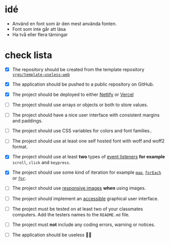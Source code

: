 # idé
- Använd en font som är den mest använda fonten.
- Font som inte går att läsa
- Ha två eller flera tärningar

# check lista
- [x] The repository should be created from the template repository [`yrgo/template-useless-web`](https://github.com/yrgo/template-the-useless-web)

- [x] The application should be pushed to a public repository on GitHub.

- [x] The project should be deployed to either [Netlify](https://www.netlify.com/) or [Vercel](https://vercel.com/)

- [ ] The project should use arrays or objects or both to store values.

- [ ] The project should have a nice user interface with consistent margins and paddings.

- [ ] The project should use CSS variables for colors and font families..

- [ ] The project should use at least one self hosted font with woff and woff2 format.

- [x] The project should use at least **two** types of [event listeners](https://developer.mozilla.org/en-US/docs/Web/Events) **for example** `scroll`, `click` and `keypress`.

- [x] The project should use some kind of iteration for example [`map`](https://developer.mozilla.org/en-US/docs/Web/JavaScript/Reference/Global_Objects/Array/map), [`forEach`](https://developer.mozilla.org/en-US/docs/Web/JavaScript/Reference/Global_Objects/Array/forEach) or [`for`](https://developer.mozilla.org/sv-SE/docs/Web/JavaScript/Guide/Loops_and_iteration).

- [ ] The project should use [responsive images](https://developer.mozilla.org/en-US/docs/Learn/HTML/Multimedia_and_embedding/Responsive_images) **when** using images.

- [ ] The project should implement an [accessible](https://www.a11yproject.com/checklist/) graphical user interface.

- [ ] The project must be tested on at least two of your classmates computers. Add the testers names to the `README.md` file.

- [ ] The project must **not** include any coding errors, warning or notices.

- [ ] The application should be useless 🙅‍♀️
